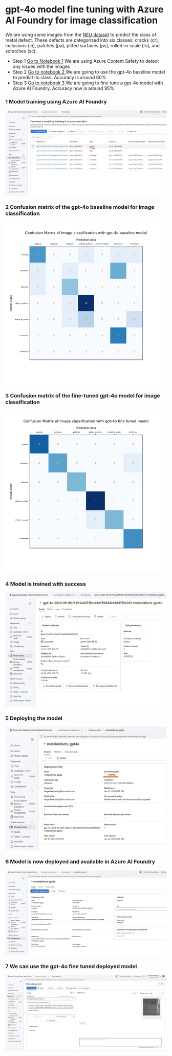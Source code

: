 # gpt-4o model fine tuning with Azure AI Foundry for image classification

We are using some images from the <a href="https://www.kaggle.com/datasets/kaustubhdikshit/neu-surface-defect-database">NEU dataset</a> to predict the class of metal defect.
These defects are categorized into six classes: cracks (cr), inclusions (in), patches (pa), pitted surfaces (ps), rolled-in scale (rs), and scratches (sc).

- Step 1 <a href="https://github.com/retkowsky/Azure-OpenAI-demos/blob/main/gpt-4o-image-classification-finetuning/1%20Analyzing%20images%20with%20Azure%20Content%20Safety.ipynb">Go to Notebook 1</a> We are using Azure Content Safety to detect any issues with the images
- Step 2 <a href="https://github.com/retkowsky/Azure-OpenAI-demos/blob/main/gpt-4o-image-classification-finetuning/2%20Image%20classification%20with%20AOAI%20gpt-4o%20-%20Defects%20example.ipynb"> Go to notebook 2 </a> We are going to use the gpt-4o baseline model to predict its class. Accuracy is around 60%
- Step 3 <a href="https://github.com/retkowsky/Azure-OpenAI-demos/blob/main/gpt-4o-image-classification-finetuning/3%20Image%20classification%20with%20AOAI%20gpt-4o%20fine%20tuned%20model%20-%20Defects%20example.ipynb"> Go to notebook 3 </a> We are going to fine tune a gpt-4o model with Azure AI Foundry. Accuracy now is around 95%

### 1 Model training using Azure AI Foundry
<img src="capture1.jpg">

### 2 Confusion matrix of the gpt-4o baseline model for image classification
<img src = "baseline_confmatrix.png">

### 3 Confusion matrix of the fine-tuned gpt-4o model for image classification
<img src = "ft_confmatrix.png">

### 4 Model is trained with success
<img src="capture2.jpg">

### 5 Deploying the model
<img src="capture3.jpg">

### 6 Model is now deployed and available in Azure AI Foundry
<img src="capture4.jpg">

### 7 We can use the gpt-4o fine tuned deployed model
<img src="capture5.jpg">
